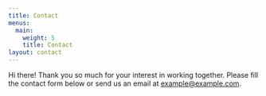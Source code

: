 ```yaml
---
title: Contact
menus:
  main:
    weight: 5
    title: Contact
layout: contact
---
```


Hi there! Thank you so much for your interest in working together. Please fill the contact form below or send us an email at [example@example.com](mailto:example@example.com).
